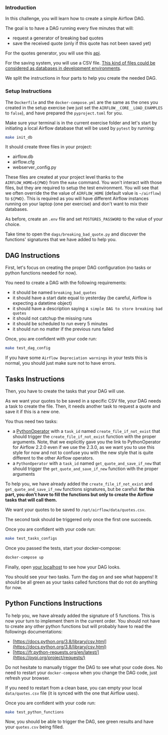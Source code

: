 ### Introduction

In this challenge, you will learn how to create a simple Airflow DAG.

The goal is to have a DAG running every five minutes that will:
- request a generator of breaking bad quotes
- save the received quote (only if this quote has not been saved yet)

For the quotes generator, you will use this [api](https://breakingbadquotes.xyz/).

For the saving system, you will use a CSV file. [This kind of files could be considered as databases in development environments](https://en.wikipedia.org/wiki/Comma-separated_values).

We split the instructions in four parts to help you create the needed DAG.

### Setup Instructions

The `Dockerfile` and the `docker-compose.yml` are the same as the ones you created in the setup exercise (we just set the `AIRFLOW__CORE__LOAD_EXAMPLES` to `false`), and have prepared the `pyproject.toml` for you.

Make sure your terminal is in the current exercise folder and let's start by initiating a local Airflow database that will be used by `pytest` by running:

```bash
make init_db
```

It should create three files in your project:
- airflow.db
- airflow.cfg
- webserver_config.py

These files are created at your project level thanks to the `AIRFLOW_HOME=${PWD}` from the `make` command. You won't interact with those files, but they are required to setup the test environment. You will see that we often override the the value of `AIRFLOW_HOME` (default value is `~/airflow`) to `${PWD}`. This is required as you will have different Airflow instances running on your laptop (one per exercise) and don't want to mix their databases.

As before, create an `.env` file and set `POSTGRES_PASSWORD` to the value of your choice.

Take time to open the `dags/breaking_bad_quote.py` and discover the functions' signatures that we have added to help you.

## DAG Instructions

First, let's focus on creating the proper DAG configuration (no tasks or python functions needed for now).

You need to create a DAG with the following requirements:
- it should be named `breaking_bad_quotes`
- it should have a start date equal to yesterday (be careful, Airflow is expecting a datetime object)
- it should have a description saying `A simple DAG to store breaking bad quotes`
- it should not catchup the missing runs
- it should be scheduled to run every 5 minutes
- it should run no matter if the previous runs failed

Once, you are confident with your code run:
```bash
make test_dag_config
```

If you have some `Airflow Depreciation warnings` in your tests this is normal, you should just make sure not to have errors.

## Tasks Instructions

Then, you have to create the tasks that your DAG will use.

As we want your quotes to be saved in a specific CSV file, your DAG needs a task to create the file. Then, it needs another task to request a quote and save it if this is a new one.

You thus need two tasks:
- a [PythonOperator](https://airflow.apache.org/docs/apache-airflow/2.2.0/howto/operator/python.html) with a `task_id` named `create_file_if_not_exist` that should trigger the `create_file_if_not_exist` function with the proper arguments. Note, that we explicitly gave you the link to PythonOperator for Airflow 2.2.0 even if we use the 2.3.0, as we want you to use this style for now and not to confuse you with the new style that is quite different to the other Airflow operators.
- a `PythonOperator` with a `task_id` named `get_quote_and_save_if_new` that should trigger the `get_quote_and_save_if_new` function with the proper arguments

To help you, we have already added the `create_file_if_not_exist` and `get_quote_and_save_if_new` functions signatures, but be careful:
**for this part, you don't have to fill the functions but only to create the Airflow tasks that will call them.**

We want your quotes to be saved to `/opt/airflow/data/quotes.csv`.

The second task should be triggered only once the first one succeeds.

Once you are confident with your code run:
```bash
make test_tasks_configs
```

Once you passed the tests, start your docker-compose:
```bash
docker-compose up
```

Finally, open [your localhost](http://localhost:8080/home) to see how your DAG looks.

You should see your two tasks. Turn the dag on and see what happens! It should be all green as your tasks called functions that do not do anything for now.

## Python Functions Instructions

To help you, we have already added the signature of 5 functions. This is now your turn to implement them in the current order. You should not have to create any other python functions but will probably have to read the followings documentations:
- [https://docs.python.org/3.8/library/csv.html](https://docs.python.org/3.8/library/csv.html)
- [https://fr.python-requests.org/en/latest/](https://pypi.org/project/requests/)

Do not hesitate to manually trigger the DAG to see what your code does.
No need to restart your `docker-compose` when you change the DAG code, just refresh your browser.

If you need to restart from a clean base, you can empty your local `data/quotes.csv` file (it is synced with the one that Airflow uses).

Once you are confident with your code run:
```bash
make test_python_functions
```

Now, you should be able to trigger the DAG, see green results and have your `quotes.csv` being filled.
